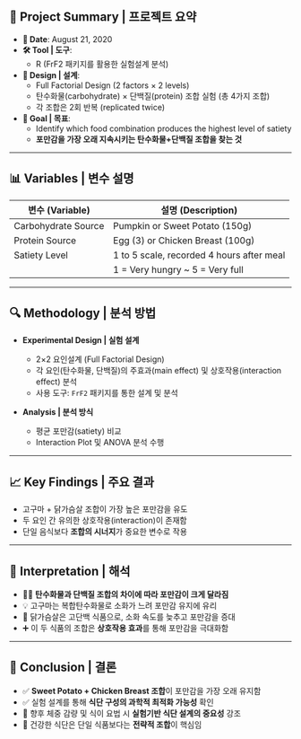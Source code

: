 
## 📌 Project Summary | 프로젝트 요약

- **📅 Date**: August 21, 2020  
- **🛠 Tool | 도구**:  
  - R (FrF2 패키지를 활용한 실험설계 분석)  
- **🧪 Design | 설계**:  
  - Full Factorial Design (2 factors × 2 levels)  
  - 탄수화물(carbohydrate) × 단백질(protein) 조합 실험 (총 4가지 조합)  
  - 각 조합은 2회 반복 (replicated twice)  
- **🎯 Goal | 목표**:  
  - Identify which food combination produces the highest level of satiety  
  - **포만감을 가장 오래 지속시키는 탄수화물+단백질 조합을 찾는 것**

---

## 📊 Variables | 변수 설명

| 변수 (Variable) | 설명 (Description) |
|------------------|--------------------|
| Carbohydrate Source | Pumpkin or Sweet Potato (150g) |
| Protein Source       | Egg (3) or Chicken Breast (100g) |
| Satiety Level        | 1 to 5 scale, recorded 4 hours after meal |
|                     | 1 = Very hungry ~ 5 = Very full |

---

## 🔍 Methodology | 분석 방법

- **Experimental Design | 실험 설계**  
  - 2×2 요인설계 (Full Factorial Design)  
  - 각 요인(탄수화물, 단백질)의 주효과(main effect) 및 상호작용(interaction effect) 분석  
  - 사용 도구: `FrF2` 패키지를 통한 설계 및 분석

- **Analysis | 분석 방식**
  - 평균 포만감(satiety) 비교  
  - Interaction Plot 및 ANOVA 분석 수행  

---

## 📈 Key Findings | 주요 결과

- 고구마 + 닭가슴살 조합이 가장 높은 포만감을 유도  
- 두 요인 간 유의한 상호작용(interaction)이 존재함  
- 단일 음식보다 **조합의 시너지**가 중요한 변수로 작용

---

## 🧠 Interpretation | 해석 

- 🍠🥚 **탄수화물과 단백질 조합의 차이에 따라 포만감이 크게 달라짐**  
- 💡 고구마는 복합탄수화물로 소화가 느려 포만감 유지에 유리  
- 💪 닭가슴살은 고단백 식품으로, 소화 속도를 늦추고 포만감을 증대  
- ➕ 이 두 식품의 조합은 **상호작용 효과**를 통해 포만감을 극대화함

---

## 🧾 Conclusion | 결론 

- ✅ **Sweet Potato + Chicken Breast 조합**이 포만감을 가장 오래 유지함  
- ✅ 실험 설계를 통해 **식단 구성의 과학적 최적화 가능성** 확인  
- 📌 향후 체중 감량 및 식이 요법 시 **실험기반 식단 설계의 중요성** 강조  
- 📌 건강한 식단은 단일 식품보다는 **전략적 조합**이 핵심임
